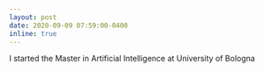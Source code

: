 ```yaml
---
layout: post
date: 2020-09-09 07:59:00-0400
inline: true
---
```


I started the Master in Artificial Intelligence at University of Bologna